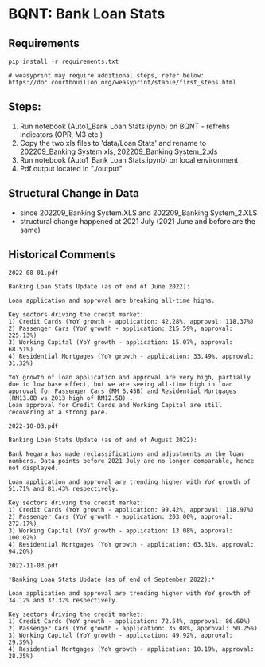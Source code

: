 # BQNT: Bank Loan Stats



## Requirements
```
pip install -r requirements.txt

# weasyprint may require additional steps, refer below:
https://doc.courtbouillon.org/weasyprint/stable/first_steps.html
```


## Steps:
1. Run notebook (Auto1_Bank Loan Stats.ipynb) on BQNT - refrehs indicators (OPR, M3 etc.)
2. Copy the two xls files to 'data/Loan Stats' and rename to 202209_Banking System.xls, 202209_Banking System_2.xls
3. Run notebook (Auto1_Bank Loan Stats.ipynb) on local environment
4. Pdf output located in "./output"

## Structural Change in Data
- since 202209_Banking System.XLS and 202209_Banking System_2.XLS
 - structural change happened at 2021 July (2021 June and before are the same)

## Historical Comments

```
2022-08-01.pdf

Banking Loan Stats Update (as of end of June 2022):

Loan application and approval are breaking all-time highs.

Key sectors driving the credit market:
1) Credit Cards (YoY growth - application: 42.28%, approval: 118.37%)
2) Passenger Cars (YoY growth - application: 215.59%, approval: 225.13%)
3) Working Capital (YoY growth - application: 15.07%, approval: 68.51%)
4) Residential Mortgages (YoY growth - application: 33.49%, approval: 31.32%)

YoY growth of loan application and approval are very high, partially due to low base effect, but we are seeing all-time high in loan approval for Passenger Cars (RM 6.45B) and Residential Mortgages (RM13.8B vs 2013 high of RM12.5B) .
Loan approval for Credit Cards and Working Capital are still recovering at a strong pace.
```



```
2022-10-03.pdf

Banking Loan Stats Update (as of end of August 2022):

Bank Negara has made reclassifications and adjustments on the loan numbers. Data points before 2021 July are no longer comparable, hence not displayed.

Loan application and approval are trending higher with YoY growth of 51.71% and 81.43% respectively.

Key sectors driving the credit market:
1) Credit Cards (YoY growth - application: 99.42%, approval: 118.97%)
2) Passenger Cars (YoY growth - application: 203.00%, approval: 272.17%)
3) Working Capital (YoY growth - application: 13.08%, approval: 100.02%)
4) Residential Mortgages (YoY growth - application: 63.31%, approval: 94.20%)
```



```
2022-11-03.pdf

*Banking Loan Stats Update (as of end of September 2022):*

Loan application and approval are trending higher with YoY growth of 34.12% and 37.32% respectively.

Key sectors driving the credit market:
1) Credit Cards (YoY growth - application: 72.54%, approval: 86.60%)
2) Passenger Cars (YoY growth - application: 35.08%, approval: 50.25%)
3) Working Capital (YoY growth - application: 49.92%, approval: 29.39%)
4) Residential Mortgages (YoY growth - application: 10.19%, approval: 28.35%)

```